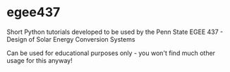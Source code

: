 # egee437
Short Python tutorials developed to be used by the Penn State EGEE 437 - Design of Solar Energy Conversion Systems

Can be used for educational purposes only - you won't find much other usage for this anyway! 
